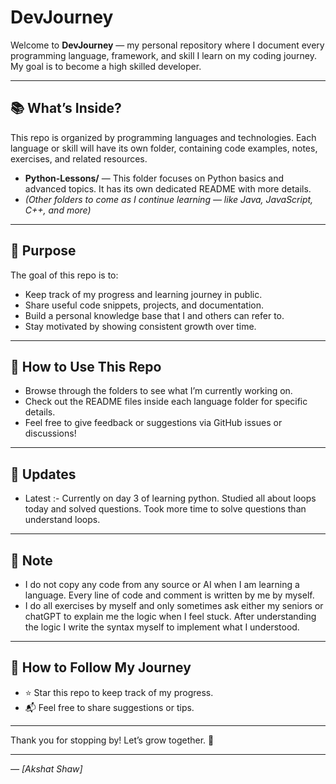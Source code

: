 # DevJourney

Welcome to **DevJourney** — my personal repository where I document every programming language, framework, and skill I learn on my coding journey.
My goal is to become a high skilled developer.

---

## 📚 What’s Inside?

This repo is organized by programming languages and technologies. Each language or skill will have its own folder, containing code examples, notes, exercises, and related resources.

- **Python-Lessons/** — This folder focuses on Python basics and advanced topics. It has its own dedicated README with more details.
- *(Other folders to come as I continue learning — like Java, JavaScript, C++, and more)*

---

## 🎯 Purpose

The goal of this repo is to:

- Keep track of my progress and learning journey in public.
- Share useful code snippets, projects, and documentation.
- Build a personal knowledge base that I and others can refer to.
- Stay motivated by showing consistent growth over time.

---

## 🚀 How to Use This Repo

- Browse through the folders to see what I’m currently working on.
- Check out the README files inside each language folder for specific details.
- Feel free to give feedback or suggestions via GitHub issues or discussions!

---

## 📅 Updates

- Latest :- Currently on day 3 of learning python. Studied all about loops today and solved questions. Took more time to solve questions than understand loops.

---
## 📝 Note

- I do not copy any code from any source or AI when I am learning a language. Every line of code and comment is written by me by myself.
- I do all exercises by myself and only sometimes ask either my seniors or chatGPT to explain me the logic when I feel stuck. After understanding the logic I write the syntax myself to implement what I understood.

---

## 📌 How to Follow My Journey
- ⭐ Star this repo to keep track of my progress.
- 📬 Feel free to share suggestions or tips.

---

Thank you for stopping by! Let’s grow together. 🌱

---

*— [Akshat Shaw]* 
 